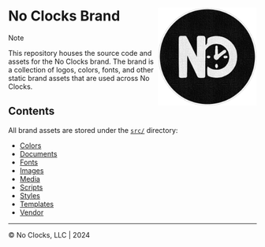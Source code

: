 # No Clocks Brand <img src="src/images/logos/main/noclocks-logo.png" width="200" align="right" alt="No Clocks Logo" />

> [!NOTE]
> This repository houses the source code and assets for the No Clocks brand.
> The brand is a collection of logos, colors, fonts, and other static brand assets that are used across No Clocks.

## Contents

All brand assets are stored under the [`src/`](./src/) directory:

- [Colors](src/colors)
- [Documents](src/documents)
- [Fonts](src/fonts)
- [Images](src/images)
- [Media](src/media)
- [Scripts](src/scripts)
- [Styles](src/styles)
- [Templates](src/templates)
- [Vendor](src/vendor)

***

&copy; No Clocks, LLC | 2024
